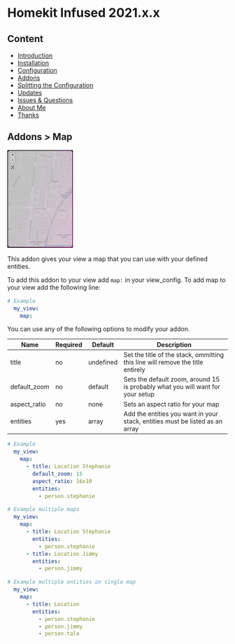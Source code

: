 # Homekit Infused 2021.x.x

## Content
- [Introduction](../index.md)
- [Installation](../installation.md)
- [Configuration](../configuration.md)
- [Addons](../addons.md)
- [Splitting the Configuration](../splitting-the-config.md)
- [Updates](../updates.md)
- [Issues & Questions](../issues.md)
- [About Me](../about.md)
- [Thanks](../thanks.md)

## Addons > Map

![Homekit Infused](../images/map-card.png)

This addon gives your view a map that you can use with your defined entities.

To add this addon to your view add `map:` in your view_config.
To add map to your view add the following line:

```yaml
# Example
  my_view:
    map:
```

You can use any of the following options to modify your addon.

| Name | Required | Default | Description |
|----------------------------------|-------------|----------------------|-----------------------------------------------------------------------------------------------------------------------------------------------------------------------------------|
| title | no | undefined | Set the title of the stack, ommitting this line will remove the title entirely |
| default_zoom | no | default | Sets the default zoom, around 15 is probably what you will want for your setup |
| aspect_ratio | no | none | Sets an aspect ratio for your map |
| entities | yes | array | Add the entities you want in your stack, entities must be listed as an array |

```yaml
# Example
  my_view:
    map:
      - title: Location Stephanie
        default_zoom: 15
        aspect_ratio: 16x10
        entities:
          - person.stephanie
```              
```yaml
# Example multiple maps
  my_view:
    map:
      - title: Location Stephanie
        entities:
          - person.stephanie
      - title: Location Jimmy
        entities:
          - person.jimmy
```  
```yaml
# Example multiple entities on single map
  my_view:
    map:
      - title: Location
        entities:
          - person.stephanie
          - person.jimmy
          - person.tala
```  